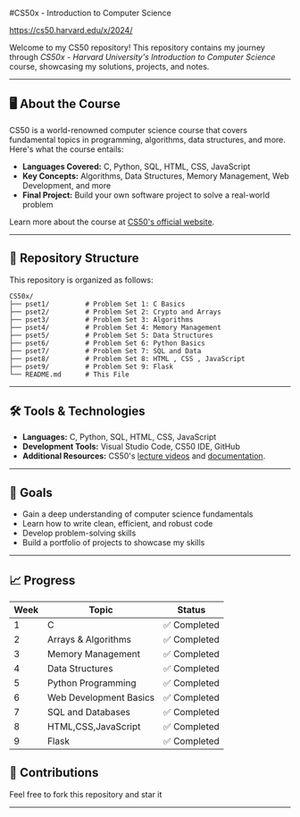 #CS50x - Introduction to Computer Science

https://cs50.harvard.edu/x/2024/

Welcome to my CS50 repository! This repository contains my journey through *CS50x - Harvard University's Introduction to Computer Science* course, showcasing my solutions, projects, and notes.

---

## 🖥️ About the Course
CS50 is a world-renowned computer science course that covers fundamental topics in programming, algorithms, data structures, and more. Here's what the course entails:

- **Languages Covered:** C, Python, SQL, HTML, CSS, JavaScript
- **Key Concepts:** Algorithms, Data Structures, Memory Management, Web Development, and more
- **Final Project:** Build your own software project to solve a real-world problem

Learn more about the course at [CS50's official website](https://cs50.harvard.edu/x/).

---

## 📂 Repository Structure

This repository is organized as follows:

```
CS50x/
├── pset1/         # Problem Set 1: C Basics
├── pset2/         # Problem Set 2: Crypto and Arrays
├── pset3/         # Problem Set 3: Algorithms
├── pset4/         # Problem Set 4: Memory Management
├── pset5/         # Problem Set 5: Data Structures
├── pset6/         # Problem Set 6: Python Basics
├── pset7/         # Problem Set 7: SQL and Data
├── pset8/         # Problem Set 8: HTML , CSS , JavaScript
├── pset9/         # Problem Set 9: Flask
└── README.md      # This File
```

---

## 🛠️ Tools & Technologies

- **Languages:** C, Python, SQL, HTML, CSS, JavaScript
- **Development Tools:** Visual Studio Code, CS50 IDE, GitHub
- **Additional Resources:** CS50's [lecture videos](https://cs50.harvard.edu/x/2024/lectures/) and [documentation](https://cs50.harvard.edu/x/2024/).

---

## 🎯 Goals

- Gain a deep understanding of computer science fundamentals
- Learn how to write clean, efficient, and robust code
- Develop problem-solving skills
- Build a portfolio of projects to showcase my skills

---

## 📈 Progress

| Week | Topic                            | Status        |
|------|----------------------------------|---------------|
| 1    | C                               | ✅ Completed   |
| 2    | Arrays & Algorithms             | ✅ Completed   |
| 3    | Memory Management               | ✅ Completed   |
| 4    | Data Structures                 | ✅ Completed   |
| 5    | Python Programming              | ✅ Completed   |
| 6    | Web Development Basics          | ✅ Completed   |
| 7    | SQL and Databases               | ✅ Completed   |
| 8    | HTML,CSS,JavaScript             | ✅ Completed   |
| 9    | Flask                           | ✅ Completed   |



## 🤝 Contributions

Feel free to fork this repository and star it

---

